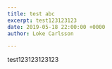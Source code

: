 ```yaml
---
title: test abc
excerpt: test123123123
date: 2019-05-18 22:00:00 +0000
author: Loke Carlsson

---
```

test123123123123